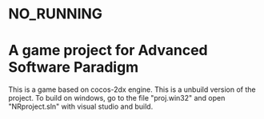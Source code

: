 # NO_RUNNING
# A game project for Advanced Software Paradigm 
This is a game based on cocos-2dx engine.
This is a unbuild version of the project.
To build on windows, go to the file "proj.win32" and open "NRproject.sln" with visual studio and build.

